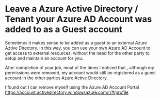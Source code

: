 # Leave a Azure Active Directory / Tenant your Azure AD Account was added to as a Guest account

Sometimes it makes sense to be added as a guest to an external Azure Aztive Directory. In this way, you can use your own Azure AD Account to get access to external resources, without the need for the other party to setup and maintain an account for you.

After completion of your job, most of the times I noticed that , although my permissions were removed, my account would still be registered as a guest account in the other parties Azure Active Directory.

I found out I can remove myself using the Azure AD Account Portal https://account.activedirectory.windowsazure.com/r/#/profile 
